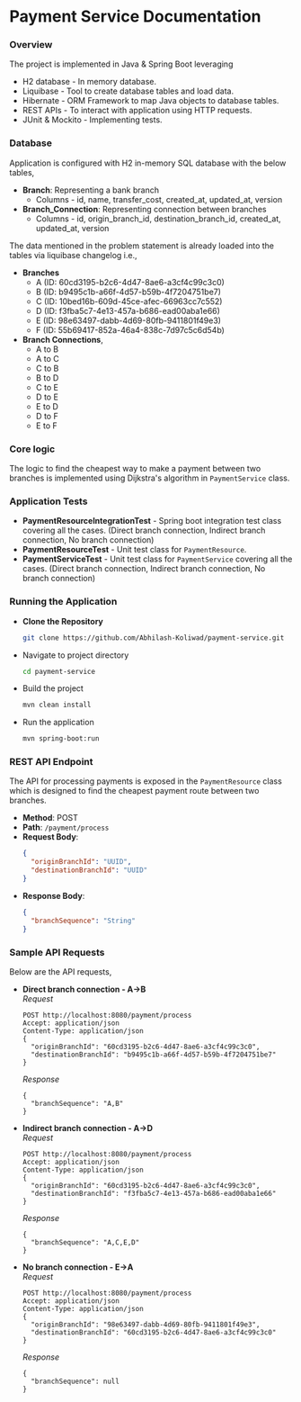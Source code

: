 # Payment Service Documentation

### Overview
The project is implemented in Java & Spring Boot leveraging 
- H2 database - In memory database. 
- Liquibase - Tool to create database tables and load data.
- Hibernate - ORM Framework to map Java objects to database tables.
- REST APIs - To interact with application using HTTP requests.
- JUnit & Mockito - Implementing tests.

### Database 
Application is configured with H2 in-memory SQL database with the below tables,
- **Branch**: Representing a bank branch
  - Columns - id, name, transfer_cost, created_at, updated_at, version
- **Branch_Connection**: Representing connection between branches 
  - Columns - id, origin_branch_id, destination_branch_id, created_at, updated_at, version<br>

The data mentioned in the problem statement is already loaded into the tables via liquibase changelog i.e.,<br>
- **Branches** 
  - A (ID: 60cd3195-b2c6-4d47-8ae6-a3cf4c99c3c0)
  - B (ID: b9495c1b-a66f-4d57-b59b-4f7204751be7)
  - C (ID: 10bed16b-609d-45ce-afec-66963cc7c552)
  - D (ID: f3fba5c7-4e13-457a-b686-ead00aba1e66)
  - E (ID: 98e63497-dabb-4d69-80fb-9411801f49e3)
  - F (ID: 55b69417-852a-46a4-838c-7d97c5c6d54b) 
- **Branch Connections**, 
  - A to B 
  - A to C
  - C to B
  - B to D
  - C to E
  - D to E
  - E to D
  - D to F
  - E to F

### Core logic
The logic to find the cheapest way to make a payment between two branches is implemented using Dijkstra's algorithm in `PaymentService` class.

### Application Tests
- **PaymentResourceIntegrationTest** - Spring boot integration test class covering all the cases. (Direct branch connection, Indirect branch connection, No branch connection)<br>
- **PaymentResourceTest** - Unit test class for `PaymentResource`.<br>
- **PaymentServiceTest** - Unit test class for `PaymentService` covering all the cases. (Direct branch connection, Indirect branch connection, No branch connection)

### Running the Application
- **Clone the Repository**
  ```sh 
  git clone https://github.com/Abhilash-Koliwad/payment-service.git
- Navigate to project directory
  ```sh
  cd payment-service
- Build the project
  ```sh
  mvn clean install
- Run the application
  ```sh
  mvn spring-boot:run

### REST API Endpoint
The API for processing payments is exposed in the `PaymentResource` class which is designed to find the cheapest payment route between two branches.

- **Method**: POST
- **Path**: `/payment/process`
- **Request Body**:
  ```json
  {
    "originBranchId": "UUID",
    "destinationBranchId": "UUID"
  }
- **Response Body**:
  ```json
  {
    "branchSequence": "String"
  }

### Sample API Requests
Below are the API requests,
- **Direct branch connection - A->B**
    <br><i>Request</i><br>
    ```
    POST http://localhost:8080/payment/process
    Accept: application/json
    Content-Type: application/json
    {
      "originBranchId": "60cd3195-b2c6-4d47-8ae6-a3cf4c99c3c0",
      "destinationBranchId": "b9495c1b-a66f-4d57-b59b-4f7204751be7"
    }
    ```
  <i>Response</i>
    ```
    {
      "branchSequence": "A,B"
    }
    ```

- **Indirect branch connection - A->D**
  <br><i>Request</i><br>
    ```
    POST http://localhost:8080/payment/process
    Accept: application/json
    Content-Type: application/json
    {
      "originBranchId": "60cd3195-b2c6-4d47-8ae6-a3cf4c99c3c0",
      "destinationBranchId": "f3fba5c7-4e13-457a-b686-ead00aba1e66"
    }
    ```
  <i>Response</i>
    ```
    {
      "branchSequence": "A,C,E,D"
    }
    ```

- **No branch connection - E->A**
  <br><i>Request</i><br>
    ```
    POST http://localhost:8080/payment/process
    Accept: application/json
    Content-Type: application/json
    {
      "originBranchId": "98e63497-dabb-4d69-80fb-9411801f49e3",
      "destinationBranchId": "60cd3195-b2c6-4d47-8ae6-a3cf4c99c3c0"
    }
    ```
  <i>Response</i>
    ```
    {
      "branchSequence": null
    }
    ```